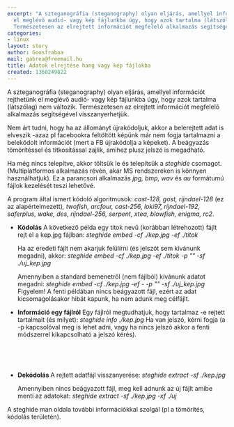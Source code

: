 ```yaml
---
excerpt: "A szteganográfia (steganography) olyan eljárás, amellyel információt rejthetünk
  el meglévő audió- vagy kép fájlunkba úgy, hogy azok tartalma (látszólag) nem változik.
  Természetesen az elrejtett információt megfelelő alkalmazás segítségével visszanyerhetjük.\r\n"
categories:
- linux
layout: story
author: Goosfrabaa
mail: gabrea@freemail.hu
title: Adatok elrejtése hang vagy kép fájlokba
created: 1360249822
---
```

A szteganográfia (steganography) olyan eljárás, amellyel információt rejthetünk el meglévő audió- vagy kép fájlunkba úgy, hogy azok tartalma (látszólag) nem változik. Természetesen az elrejtett információt megfelelő alkalmazás segítségével visszanyerhetjük.
<!--break-->
Nem árt tudni, hogy ha az állományt újrakódoljuk, akkor a belerejtett adat is elveszik -azaz pl facebookra feltöltött képünk már nem fogja tartalmazni a belekódolt információt (mert a FB újrakódolja a képeket).
A beágyazás tömörítéssel és titkosítással zajlik, amihez plusz jelszó is megadható.

Ha még nincs telepítve, akkor töltsük le és telepítsük a <em>steghide</em> csomagot.
(Multiplatformos alkalmazás révén, akár MS rendszereken is könnyen használhatjuk).
Ez a parancsori alkalmazás <em>jpg, bmp, wav</em> és <em>au</em> formátumú fájlok kezelését teszi lehetővé.

A program által ismert kódoló algoritmusok: <em>cast-128, gost, rijndael-128 </em>(ez az alapértelmezett)<em>, twofish, arcfour, cast-256, loki97, rijndael-192, saferplus, wake, des, rijndael-256, serpent, xtea, blowfish, enigma, rc2</em>.

<ul>
<li><strong>Kódolás</strong>
A következő példa egy titok nevű (korábban létrehozott) fájlt rejt el a kep.jpg fájlban:
<em>steghide embed -cf ./kep.jpg -ef ./titok</em>

Ha az eredeti fájlt nem akarjuk felülírni (és jelszót sem kívánunk megadni), akkor:
<em>steghide embed -cf ./kep.jpg -ef ./titok -p "" -sf ./uj_kep.jpg</em>

Amennyiben a standard bemenetről (nem fájlból) kívánunk adatot megadni:
<em>steghide embed -cf ./kep.jpg -ef - -p "" -sf ./uj_kep.jpg</em>
Figyelem! A fenti példában nincs beágyazott fájl, ezért az adat kicsomagolásakor hibát kapunk, ha nem adunk meg célfájlt.
</li>

<li><strong>Információ egy fájlról</strong>
Egy fájlról megtudhatjuk, hogy tartalmaz -e rejtett tartalmait (és milyet):
<em>steghide info ./kep.jpg</em>
Ha van jelszó, kérni fogja (a -p kapcsolóval meg is lehet adni, vagy ha nincs jelszó akkor a fenti módszerrel kikapcsolható a jelszó kérés).
</li> 
<p>
<br>

<br><li><strong>Dekódolás </strong>
A rejtett adatfájl visszanyerése:
<em>steghide extract -sf ./kep.jpg </em>

Amennyiben nincs beágyazott fájl, meg kell adnunk az új fájlt amibe menti az adatokat:
<em>steghide extract -sf ./kep.jpg -xf ./uj</em>
</li>
</ul>

A steghide man oldala további információkkal szolgál (pl a tömörítés, kódolás területén).
